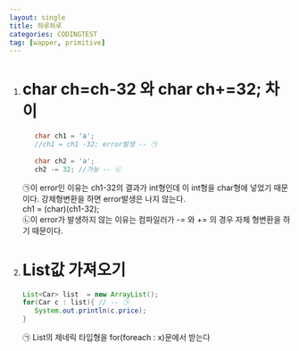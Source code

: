 ```yaml
---
layout: single
title: 하루하루
categories: CODINGTEST
tag: [wapper, primitive]
---
```


1. # char ch=ch-32 와 char ch+=32; 차이
   ```java
      char ch1 = 'a'; 
      //ch1 = ch1 -32; error발생 -- ㉠
        
      char ch2 = 'a'; 
      ch2 -= 32; //가능 -- ㉡
   ```
   ㉠이 error인 이유는 ch1-32의 결과가 int형인데 이 int형을 char형에 넣었기 때문이다. 강제형변환을 하면 error발생은 나지 않는다.   
   ch1 = (char)(ch1-32);   
   ㉡이 error가 발생하지 않는 이유는 컴파일러가 -= 와 += 의 경우 자체 형변환을 하기 때문이다.
1. # List값 가져오기
   ```java
   List<Car> list  = new ArrayList();
   for(Car c : list){ // -- ㉠
      System.out.println(c.price);
   }
   ```
   ㉠ List의 제네릭 타입형을 for(foreach : x)문에서 받는다   

